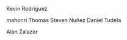 <!-- Profesores -->

Kevin Rodriguez

<!-- alumnos -->




 
mahonri
Thomas
Steven Nuñez
Daniel Tudela










Alan Zalazar